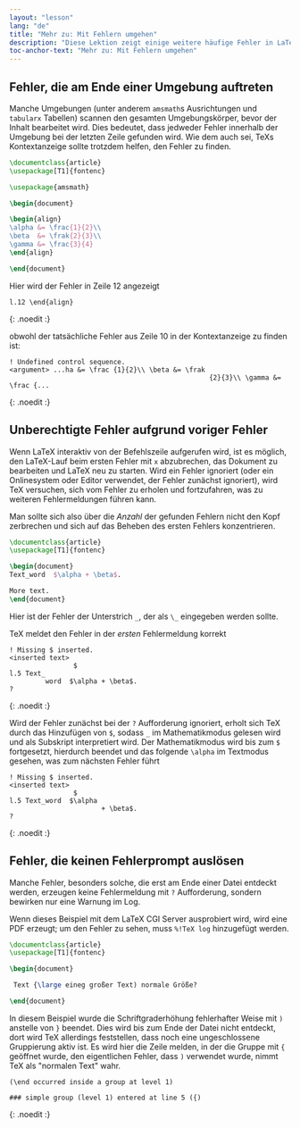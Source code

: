 ```yaml
---
layout: "lesson"
lang: "de"
title: "Mehr zu: Mit Fehlern umgehen"
description: "Diese Lektion zeigt einige weitere häufige Fehler in LaTeX und erklärt verkettete Fehler und stille Fehler."
toc-anchor-text: "Mehr zu: Mit Fehlern umgehen"
---
```


## Fehler, die am Ende einer Umgebung auftreten

Manche Umgebungen (unter anderem `amsmath`s Ausrichtungen und `tabularx`
Tabellen) scannen den gesamten Umgebungskörper, bevor der Inhalt bearbeitet
wird. Dies bedeutet, dass jedweder Fehler innerhalb der Umgebung bei der letzten
Zeile gefunden wird. Wie dem auch sei, TeXs Kontextanzeige sollte trotzdem
helfen, den Fehler zu finden.

```latex
\documentclass{article}
\usepackage[T1]{fontenc}

\usepackage{amsmath}

\begin{document}

\begin{align}
\alpha &= \frac{1}{2}\\
\beta  &= \frak{2}{3}\\
\gamma &= \frac{3}{4} 
\end{align}

\end{document}
```

Hier wird der Fehler in Zeile 12 angezeigt

```
l.12 \end{align}
```
{: .noedit :}

obwohl der tatsächliche Fehler aus Zeile 10 in der Kontextanzeige zu finden ist:

```
! Undefined control sequence.
<argument> ...ha &= \frac {1}{2}\\ \beta &= \frak 
                                                  {2}{3}\\ \gamma &= \frac {...
```
{: .noedit :}

## Unberechtigte Fehler aufgrund voriger Fehler

Wenn LaTeX interaktiv von der Befehlszeile aufgerufen wird, ist es möglich, den
LaTeX-Lauf beim ersten Fehler mit `x` abzubrechen, das Dokument zu bearbeiten
und LaTeX neu zu starten. Wird ein Fehler ignoriert (oder ein Onlinesystem oder
Editor verwendet, der Fehler zunächst ignoriert), wird TeX versuchen,
sich vom Fehler zu erholen und fortzufahren, was zu weiteren Fehlermeldungen
führen kann.

Man sollte sich also über die _Anzahl_ der gefunden Fehlern nicht den Kopf
zerbrechen und sich auf das Beheben des ersten Fehlers konzentrieren.

```latex
\documentclass{article}
\usepackage[T1]{fontenc}

\begin{document}
Text_word  $\alpha + \beta$.

More text.
\end{document}
```

Hier ist der Fehler der Unterstrich `_`, der als `\_` eingegeben werden sollte.

TeX meldet den Fehler in der _ersten_ Fehlermeldung korrekt

```
! Missing $ inserted.
<inserted text> 
                $
l.5 Text_
         word  $\alpha + \beta$.
?
```
{: .noedit :}

Wird der Fehler zunächst bei der `?` Aufforderung ignoriert, erholt sich TeX
durch das Hinzufügen von `$`, sodass `_` im Mathematikmodus gelesen wird und als
Subskript interpretiert wird. Der Mathematikmodus wird bis zum `$` fortgesetzt,
hierdurch beendet und das folgende `\alpha` im Textmodus gesehen, was zum
nächsten Fehler führt

```
! Missing $ inserted.
<inserted text> 
                $
l.5 Text_word  $\alpha
                       + \beta$.
? 
```
{: .noedit :}

## Fehler, die keinen Fehlerprompt auslösen

Manche Fehler, besonders solche, die erst am Ende einer Datei entdeckt werden,
erzeugen keine Fehlermeldung mit `?` Aufforderung, sondern bewirken nur eine
Warnung im Log.

Wenn dieses Beispiel mit dem LaTeX CGI Server ausprobiert wird, wird eine PDF
erzeugt; um den Fehler zu sehen, muss `%!TeX log` hinzugefügt werden.

```latex
\documentclass{article}
\usepackage[T1]{fontenc}

\begin{document}

 Text {\large eineg großer Text) normale Größe?

\end{document}
```

In diesem Beispiel wurde die Schriftgraderhöhung fehlerhafter Weise mit `)`
anstelle von `}` beendet. Dies wird bis zum Ende der Datei nicht entdeckt, dort
wird TeX allerdings feststellen, dass noch eine ungeschlossene Gruppierung aktiv
ist. Es wird hier die Zeile melden, in der die Gruppe mit `{` geöffnet wurde,
den eigentlichen Fehler, dass `)` verwendet wurde, nimmt TeX als "normalen Text"
wahr.

```
(\end occurred inside a group at level 1)

### simple group (level 1) entered at line 5 ({)
```
{: .noedit :}


<script>
  window.addEventListener('load', function(){
      if(editors['pre0'] != null) editors['pre0'].moveCursorTo(8, 15, false);
      if(editors['pre3'] != null) editors['pre3'].moveCursorTo(3, 5, false);
      if(editors['pre6'] != null) editors['pre6'].moveCursorTo(4, 30, false);
  }, false);
</script>
